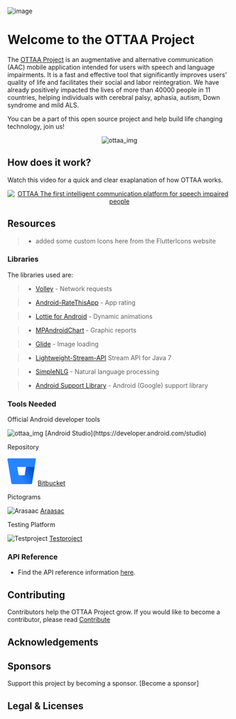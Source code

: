 ![image](https://ottaaproject.com/img/ottaa-project.svg)

# Welcome to the OTTAA Project #

The [OTTAA Project](https://www.ottaaproject.com/) is an augmentative and alternative communication (AAC) mobile application intended for users with speech and language impairments. It is a fast and effective tool that significantly improves users' quality of life and facilitates their social and labor reintegration. We have already positively impacted the lives of more than 40000 people in 11 countries, helping individuals with cerebral palsy, aphasia, autism, Down syndrome and mild ALS.

You can be a part of this open source project and help build life changing technology, join us!
<p align="center">
<img src="https://github.com/VicColombo/ottaa_project_flutter/blob/master/public/images/ottaa_project/ARG_VENTURE_OTTAA%20(1%20of%201)-36.jpg" alt="ottaa_img" width="400"/>
</p>

## How does it work?

Watch this video for a quick and clear exaplanation of how OTTAA works. 

<p align="center">
<a href="https://www.youtube.com/watch?v=nQZRzBOWD-c"><img src="https://img.youtube.com/vi/nQZRzBOWD-c/0.jpg" alt="OTTAA The first intelligent communication platform for speech impaired people" width="480" height="360"></a>
</p>

## Resources

>* added some custom Icons here from the FlutterIcons website

### Libraries
   The libraries used are:

  >* [Volley](https://github.com/google/volley) - Network requests

  >* [Android-RateThisApp](https://github.com/kobakei/Android-RateThisApp) - App rating

  >* [Lottie for Android](https://github.com/airbnb/lottie-android) - Dynamic animations

  >* [MPAndroidChart](https://github.com/PhilJay/MPAndroidChart) - Graphic reports

  >* [Glide](https://github.com/bumptech/glide) - Image loading

  >* [Lightweight-Stream-API](https://github.com/aNNiMON/Lightweight-Stream-API) Stream API for Java 7

  >* [SimpleNLG](https://github.com/simplenlg/simplenlg) - Natural language processing

  >* [Android Support Library](https://developer.android.com) - Android (Google) support library

### Tools Needed


 Official Android developer tools

<img src="https://github.com/VicColombo/ottaa_project_flutter/blob/master/public/images/tools_libraries/android_studio" alt="ottaa_img" width="40" height="40"/>
 [Android Studio](https://developer.android.com/studio)

 Repository

   ![Bitbucket](public/images/tools_libraries/bit_bucket.png)
  [Bitbucket](https://bitbucket.org)

 Pictograms

   ![Arasaac](https://github.com/VicColombo/ottaa_project_flutter/blob/master/public/images/tools_libraries/araasac.png)
  [Araasac](http://arasaac.org/)

 Testing Platform

   ![Testproject](https://github.com/VicColombo/ottaa_project_flutter/blob/master/public/images/tools_libraries/test_project.png)
    [Testproject](http://testproject.io)


### API Reference
 * Find the API reference information [here](https://ottaaproject.com/javadoc).

## Contributing

Contributors help the OTTAA Project grow. If you would like to become a contributor, please read [Contribute](CONTRIBUTING.md)


## Acknowledgements

## Sponsors

Support this project by becoming a sponsor. [Become a sponsor]

## Legal & Licenses






